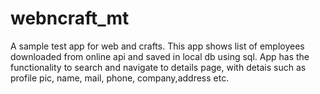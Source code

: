 # webncraft_mt

A sample test app for web and crafts.
This app shows list of employees downloaded from online api and saved in local db using sql.
App has the functionality to search and navigate to details page, with detais such as profile pic, name, mail, phone, company,address etc.
